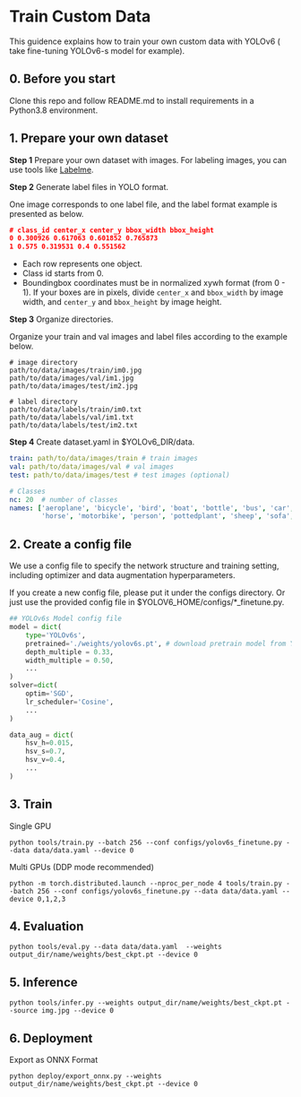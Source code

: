 # Train Custom Data

This guidence explains how to train your own custom data with YOLOv6 ( take fine-tuning YOLOv6-s model for example).

## 0. Before you start

Clone this repo and follow README.md to install requirements in a Python3.8 environment.


## 1. Prepare your own dataset

**Step 1** Prepare your own dataset with images. For labeling images, you can use tools like [Labelme](https://github.com/wkentaro/labelme).

**Step 2** Generate label files in YOLO format.

One image corresponds to one label file, and the label format example is presented as below.

```json
# class_id center_x center_y bbox_width bbox_height
0 0.300926 0.617063 0.601852 0.765873
1 0.575 0.319531 0.4 0.551562
```

- Each row represents one object.
- Class id starts from 0.
- Boundingbox coordinates must be in normalized xywh format (from 0 - 1). If your boxes are in pixels, divide `center_x` and `bbox_width` by image width, and `center_y` and `bbox_height` by image height.

**Step 3** Organize directories.

Organize your train and val images and label files according to the example below. 

```shell
# image directory
path/to/data/images/train/im0.jpg
path/to/data/images/val/im1.jpg
path/to/data/images/test/im2.jpg

# label directory
path/to/data/labels/train/im0.txt
path/to/data/labels/val/im1.txt
path/to/data/labels/test/im2.txt
```

**Step 4** Create dataset.yaml in $YOLOv6_DIR/data.

```yaml
train: path/to/data/images/train # train images
val: path/to/data/images/val # val images
test: path/to/data/images/test # test images (optional)

# Classes
nc: 20  # number of classes
names: ['aeroplane', 'bicycle', 'bird', 'boat', 'bottle', 'bus', 'car', 'cat', 'chair', 'cow', 'diningtable', 'dog',
        'horse', 'motorbike', 'person', 'pottedplant', 'sheep', 'sofa', 'train', 'tvmonitor']  # class names

```


## 2. Create a config file

We use a config file to specify the network structure and training setting, including  optimizer and data augmentation hyperparameters.

If you create a new config file, please put it under the configs directory.
Or just use the provided config file in $YOLOV6_HOME/configs/*_finetune.py.

```python
## YOLOv6s Model config file
model = dict(
    type='YOLOv6s',
    pretrained='./weights/yolov6s.pt', # download pretrain model from YOLOv6 github if use pretrained model
    depth_multiple = 0.33,  
    width_multiple = 0.50,
    ...
)
solver=dict(
    optim='SGD',
    lr_scheduler='Cosine',
    ...  
)

data_aug = dict(
    hsv_h=0.015,  
    hsv_s=0.7, 
    hsv_v=0.4,
    ...
)
```



## 3. Train

Single GPU 

```shell
python tools/train.py --batch 256 --conf configs/yolov6s_finetune.py --data data/data.yaml --device 0
```

Multi GPUs (DDP mode recommended)

```shell
python -m torch.distributed.launch --nproc_per_node 4 tools/train.py --batch 256 --conf configs/yolov6s_finetune.py --data data/data.yaml --device 0,1,2,3
```



## 4. Evaluation

```shell
python tools/eval.py --data data/data.yaml  --weights output_dir/name/weights/best_ckpt.pt --device 0
```



## 5. Inference

```shell
python tools/infer.py --weights output_dir/name/weights/best_ckpt.pt --source img.jpg --device 0                                                               
```



## 6. Deployment

Export as ONNX Format

```shell
python deploy/export_onnx.py --weights output_dir/name/weights/best_ckpt.pt --device 0
```

